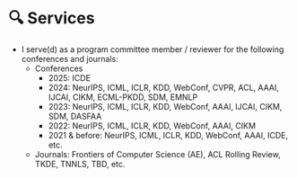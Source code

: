 # 🔍 Services
- I serve(d) as a program committee member / reviewer for the following conferences and journals:
  - Conferences
    - 2025: ICDE
    - 2024: NeurIPS, ICML, ICLR, KDD, WebConf, CVPR, ACL, AAAI, IJCAI, CIKM, ECML-PKDD, SDM, EMNLP 
    - 2023: NeurIPS, ICML, ICLR, KDD, WebConf, AAAI, IJCAI, CIKM, SDM, DASFAA 
    - 2022: NeurIPS, ICML, ICLR, KDD, WebConf, AAAI, CIKM 
    - 2021 & before: NeurIPS, ICML, ICLR, KDD, WebConf, AAAI, ICDE, etc.
  - Journals: Frontiers of Computer Science (AE), ACL Rolling Review, TKDE, TNNLS, TBD, etc. 